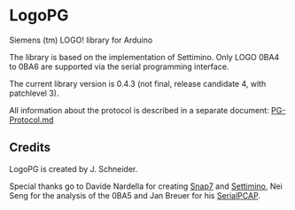 # LogoPG
Siemens (tm) LOGO! library for Arduino

The library is based on the implementation of Settimino. Only LOGO 0BA4 to 0BA6 are supported via the serial programming interface.

The current library version is 0.4.3 (not final, release candidate 4, with patchlevel 3).

All information about the protocol is described in a separate document: [PG-Protocol.md](/doc/PG-Protocol.md)

## Credits
LogoPG is created by J. Schneider.

Special thanks go to Davide Nardella for creating [Snap7](http://snap7.sourceforge.net/) and [Settimino](http://settimino.sourceforge.net/), Nei Seng for the analysis of the 0BA5 and Jan Breuer for his [SerialPCAP](https://github.com/j123b567/SerialPCAP).
